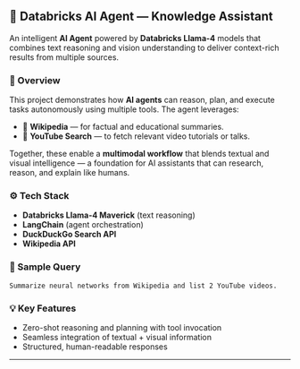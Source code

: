 ## 🧠 Databricks AI Agent — Knowledge Assistant

An intelligent **AI Agent** powered by **Databricks Llama-4** models that combines text reasoning and vision understanding to deliver context-rich results from multiple sources.

### 🚀 Overview

This project demonstrates how **AI agents** can reason, plan, and execute tasks autonomously using multiple tools. The agent leverages:

* 🧩 **Wikipedia** — for factual and educational summaries.
* 🎥 **YouTube Search** — to fetch relevant video tutorials or talks.

Together, these enable a **multimodal workflow** that blends textual and visual intelligence — a foundation for AI assistants that can research, reason, and explain like humans.

### ⚙️ Tech Stack

* **Databricks Llama-4 Maverick** (text reasoning)
* **LangChain** (agent orchestration)
* **DuckDuckGo Search API**
* **Wikipedia API**

### 🧩 Sample Query

```
Summarize neural networks from Wikipedia and list 2 YouTube videos.
```

### 💡 Key Features

* Zero-shot reasoning and planning with tool invocation
* Seamless integration of textual + visual information
* Structured, human-readable responses

---
